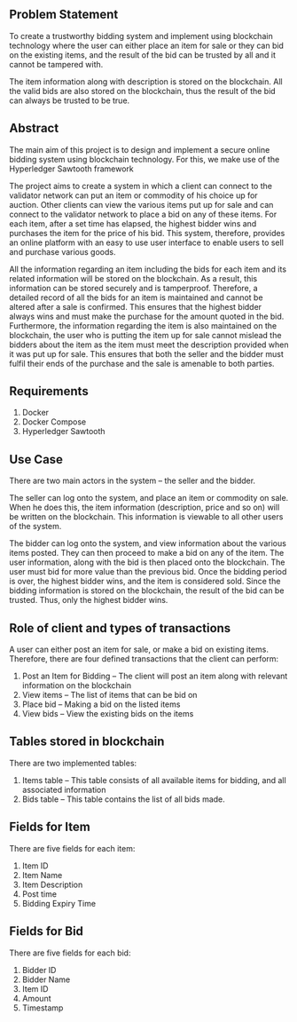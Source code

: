 ## Problem Statement
To create a trustworthy bidding system and implement using blockchain technology where the user can either place an item for sale or they can bid on the existing items, and the result of the bid can be trusted by all and it cannot be tampered with.

The item information along with description is stored on the blockchain. All the valid bids are also stored on the blockchain, thus the result of the bid can always be trusted to be true.

## Abstract
The main aim of this project is to design and implement a secure online bidding system using blockchain technology. For this, we make use of the Hyperledger Sawtooth framework

The project aims to create a system in which a client can connect to the validator network can put an item or commodity of his choice up for auction. Other clients can view the various items put up for sale and can connect to the validator network to place a bid on any of these items. For each item, after a set time has elapsed, the highest bidder wins and purchases the item for the price of his bid. This system, therefore, provides an online platform with an easy to use user interface to enable users to sell and purchase various goods.

All the information regarding an item including the bids for each item and its related information will be stored on the blockchain. As a result, this information can be stored securely and is tamperproof. Therefore, a detailed record of all the bids for an item is maintained and cannot be altered after a sale is confirmed. This ensures that the highest bidder always wins and must make the purchase for the amount quoted in the bid. Furthermore, the information regarding the item is also maintained on the blockchain, the user who is putting the item up for sale cannot mislead the bidders about the item as the item must meet the description provided when it was put up for sale. This ensures that both the seller and the bidder must fulfil their ends of the purchase and the sale is amenable to both parties.

## Requirements
1. Docker
2. Docker Compose
3. Hyperledger Sawtooth

## Use Case
There are two main actors in the system – the seller and the bidder.

The seller can log onto the system, and place an item or commodity on sale. When he does this, the item information (description, price and so on) will be written on the blockchain. This information is viewable to all other users of the system.

The bidder can log onto the system, and view information about the various items posted. They can then proceed to make a bid on any of the item. The user information, along with the bid is then placed onto the blockchain. The user must bid for more value than the previous bid. Once the bidding period is over, the highest bidder wins, and the item is considered sold.
Since the bidding information is stored on the blockchain, the result of the bid can be trusted. Thus, only the highest bidder wins.

## Role of client and types of transactions
A user can either post an item for sale, or make a bid on existing items. Therefore, there are four defined transactions that the client can perform:
1. Post an Item for Bidding – The client will post an item along with relevant information on the blockchain
2. View items – The list of items that can be bid on
3. Place bid – Making a bid on the listed items
4. View bids – View the existing bids on the items

## Tables stored in blockchain
There are two implemented tables:
1. Items table – This table consists of all available items for bidding, and all associated information
2. Bids table – This table contains the list of all bids made.

## Fields for Item
There are five fields for each item:
1. Item ID
2. Item Name
3. Item Description
4. Post time
5. Bidding Expiry Time

## Fields for Bid
There are five fields for each bid:
1. Bidder ID
2. Bidder Name
3. Item ID
4. Amount
5. Timestamp
